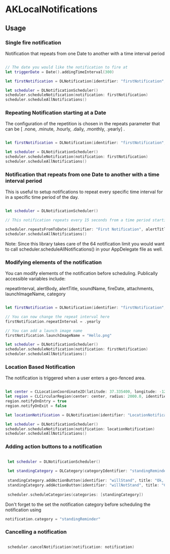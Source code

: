 # AKLocalNotifications

## Usage 

### Single fire notification

Notification that repeats from one Date to another with a time interval period

```swift

// The date you would like the notification to fire at
let triggerDate = Date().addingTimeInterval(300)

let firstNotification = DLNotification(identifier: "firstNotification", alertTitle: "Notification Alert", alertBody: "You have successfully created a notification", date: triggerDate, repeats: .none)

let scheduler = DLNotificationScheduler()
scheduler.scheduleNotification(notification: firstNotification)
scheduler.scheduleAllNotifications()
```

### Repeating Notification starting at a Date

The configuration of the repetition is chosen in the repeats parameter that can be [ .none, .minute, .hourly, .daily, .monthly, .yearly] .

```swift

let firstNotification = DLNotification(identifier: "firstNotification", alertTitle: "Notification Alert", alertBody: "You have successfully created a notification", date: Date(), repeats: .minute)

let scheduler = DLNotificationScheduler()
scheduler.scheduleNotification(notification: firstNotification)
scheduler.scheduleAllNotifications()
```

### Notification that repeats from one Date to another with a time interval period

This is useful to setup notifications to repeat every specific time interval for in a specific time period of the day.
```swift

let scheduler = DLNotificationScheduler()

// This notification repeats every 15 seconds from a time period starting from 15 seconds from the current time till 5 minutes from the current time

scheduler.repeatsFromToDate(identifier: "First Notification", alertTitle: "Multiple Notifications", alertBody: "Progress", fromDate: Date().addingTimeInterval(15), toDate: Date().addingTimeInterval(300) , interval: 15, repeats: .none )
scheduler.scheduleAllNotifications()

```
Note: Since this library takes care of the 64 notification limit you would want to call scheduler.scheduleAllNotifications() in your AppDelegate file as well. 

### Modifying elements of the notification

You can modify elements of the notification before scheduling. Publically accessible variables include:

repeatInterval, alertBody, alertTitle, soundName, fireDate, attachments, launchImageName, category

```swift

let firstNotification = DLNotification(identifier: "firstNotification", alertTitle: "Notification Alert", alertBody: "You have successfully created a notification", date: Date(), repeats: .minute)

// You can now change the repeat interval here
firstNotification.repeatInterval = .yearly

// You can add a launch image name
firstNotification.launchImageName = "Hello.png"

let scheduler = DLNotificationScheduler()
scheduler.scheduleNotification(notification: firstNotification)
scheduler.scheduleAllNotifications()
```
### Location Based Notification

The notification is triggered when a user enters a geo-fenced area.

```swift

let center = CLLocationCoordinate2D(latitude: 37.335400, longitude: -122.009201)
let region = CLCircularRegion(center: center, radius: 2000.0, identifier: "Headquarters")
region.notifyOnEntry = true
region.notifyOnExit = false

let locationNotification = DLNotification(identifier: "LocationNotification", alertTitle: "Notification Alert", alertBody: "You have reached work", region: region )

let scheduler = DLNotificationScheduler()
scheduler.scheduleNotification(notification: locationNotification)
scheduler.scheduleAllNotifications()
```

### Adding action buttons to a notification

```swift

 let scheduler = DLNotificationScheduler()
        
 let standingCategory = DLCategory(categoryIdentifier: "standingReminder")
        
 standingCategory.addActionButton(identifier: "willStand", title: "Ok, got it")
 standingCategory.addActionButton(identifier: "willNotStand", title: "Cannot")
        
 scheduler.scheduleCategories(categories: [standingCategory])

```
Don't forget to the set the notification category before scheduling the notification using

```swift
notification.category = "standingReminder"
```

### Cancelling a notification

```swift

 scheduler.cancelNotification(notification: notification)
      

```
